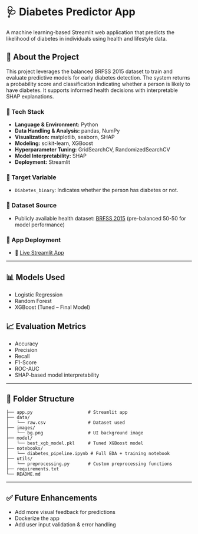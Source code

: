 # 🩺 Diabetes Predictor App

A machine learning-based Streamlit web application that predicts the likelihood of diabetes in individuals using health and lifestyle data.

## 📌 About the Project

This project leverages the balanced BRFSS 2015 dataset to train and evaluate predictive models for early diabetes detection. The system returns a probability score and classification indicating whether a person is likely to have diabetes. It supports informed health decisions with interpretable SHAP explanations.

### 🔧 Tech Stack

- **Language & Environment:** Python  
- **Data Handling & Analysis:** pandas, NumPy  
- **Visualization:** matplotlib, seaborn, SHAP  
- **Modeling:** scikit-learn, XGBoost  
- **Hyperparameter Tuning:** GridSearchCV, RandomizedSearchCV  
- **Model Interpretability:** SHAP  
- **Deployment:** Streamlit  

### 🎯 Target Variable

- `Diabetes_binary`: Indicates whether the person has diabetes or not.

### 📁 Dataset Source

- Publicly available health dataset: [BRFSS 2015](https://www.cdc.gov/brfss/index.html) (pre-balanced 50-50 for model performance)

### 🚀 App Deployment

- 🔗 [Live Streamlit App](https://sudipta-d-diabetes-predictor.streamlit.app/)

---

## 📊 Models Used

- Logistic Regression  
- Random Forest  
- XGBoost (Tuned – Final Model)

## 📈 Evaluation Metrics

- Accuracy  
- Precision  
- Recall  
- F1-Score  
- ROC-AUC  
- SHAP-based model interpretability

---

## 📂 Folder Structure

```
├── app.py                     # Streamlit app
├── data/
│   └── raw.csv                # Dataset used
├── images/
│   └── bg.png                 # UI background image
├── model/
│   └── best_xgb_model.pkl     # Tuned XGBoost model
├── notebooks/
│   └── diabetes_pipeline.ipynb # Full EDA + training notebook
├── utils/
│   └── preprocessing.py       # Custom preprocessing functions
├── requirements.txt
└── README.md
```

---

## ✅ Future Enhancements

- Add more visual feedback for predictions
- Dockerize the app
- Add user input validation & error handling


